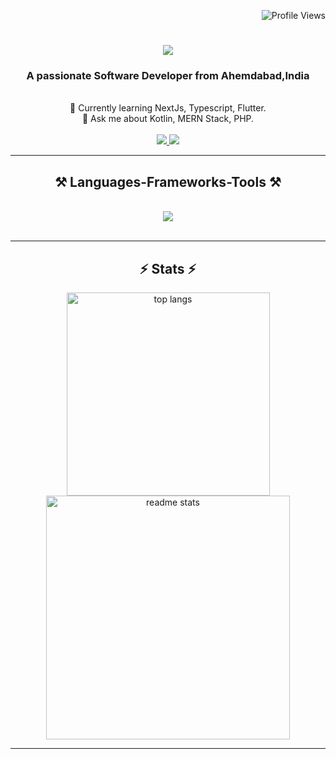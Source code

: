 <div align="right">
  
  ![Profile Views](https://komarev.com/ghpvc/?username=vaibhavkodinariya&color=blue)

</div>

<h1 align="center">
    <img src="https://readme-typing-svg.herokuapp.com/?font=Righteous&size=35&center=true&vCenter=true&width=500&height=70&duration=4000&lines=Hi+There!+👋;+I'm+Kodinariya+Vaibhav!;" />
</h1>

<h3 align="center">A passionate Software Developer from Ahemdabad,India</h3>

<br/>

<div align="center">
 🌱 Currently learning NextJs, Typescript, Flutter.<br/>
 💬 Ask me about Kotlin, MERN Stack, PHP.<br/>
</div>

<br/>
<div align="center"> 
  <a href="vaibhavkodinariya312@gmail.com">
    <img src="https://img.shields.io/badge/Gmail-333333?style=for-the-badge&logo=gmail&logoColor=red" />
  </a>
  <a href="https://www.linkedin.com/in/vaibhavkodinariya" target="_blank">
    <img src="https://img.shields.io/badge/LinkedIn-0077B5?style=for-the-badge&logo=linkedin&logoColor=white" target="_blank" />
  </a>
</div>

 <hr/>
 
<h2 align="center">⚒️ Languages-Frameworks-Tools ⚒️</h2>
<br/>
<div align="center">
    <img src="https://skillicons.dev/icons?i=nodejs,javascript,typescript,mongodb,nextjs,mysql,react,expressjs,kotlin,php,vite,postman,androidstudio" /><br>
</div>

<br/>
<hr/>

<h2 align="center">⚡ Stats ⚡</h2>
<div align=center>
  <img width=325 src="https://github-readme-stats-salesp07.vercel.app/api/top-langs/?username=vaibhavkodinariya&hide=HACK&langs_count=8&layout=compact&theme=react&border_radius=10&size_weight=0.5&count_weight=0.5&exclude_repo=github-readme-stats" alt="top langs" />
  <img width=390 src="https://github-readme-stats-salesp07.vercel.app/api?username=vaibhavkodinariya&count_private=true&show_icons=true&theme=react&rank_icon=github&border_radius=10" alt="readme stats" />
</div>
<hr/>
<br/>
